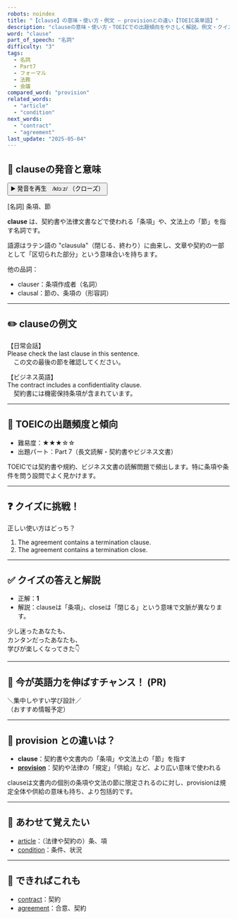 ```yaml
---
robots: noindex
title: "【clause】の意味・使い方・例文 ― provisionとの違い【TOEIC英単語】"
description: "clauseの意味・使い方・TOEICでの出題傾向をやさしく解説。例文・クイズ付きでprovisionとの違いもわかりやすく学べます。"
word: "clause"
part_of_speech: "名詞"
difficulty: "3"
tags:
  - 名詞
  - Part7
  - フォーマル
  - 法務
  - 会議
compared_word: "provision"
related_words:
  - "article"
  - "condition"
next_words:
  - "contract"
  - "agreement"
last_update: "2025-05-04"
---
```


## 🔰 clauseの発音と意味

<button class="play-audio" onclick="playTTS('clause')">
  <span class="play-audio-main">
    ▶️ 発音を再生　/klɔːz/
  </span>
  <span class="play-audio-sub">
    （クローズ）
  </span>
</button>

[名詞] 条項、節

**clause** は、契約書や法律文書などで使われる「条項」や、文法上の「節」を指す名詞です。

語源はラテン語の "clausula"（閉じる、終わり）に由来し、文章や契約の一部として「区切られた部分」という意味合いを持ちます。

他の品詞：  
- clauser：条項作成者（名詞）
- clausal：節の、条項の（形容詞）

---

## ✏️ clauseの例文

【日常会話】  
Please check the last clause in this sentence.  
　この文の最後の節を確認してください。

【ビジネス英語】  
The contract includes a confidentiality clause.  
　契約書には機密保持条項が含まれています。

---

## 🎯 TOEICの出題頻度と傾向

- 難易度：★★★☆☆
- 出題パート：Part 7（長文読解・契約書やビジネス文書）

TOEICでは契約書や規約、ビジネス文書の読解問題で頻出します。特に条項や条件を問う設問でよく見かけます。

---

## ❓ クイズに挑戦！

正しい使い方はどっち？

1. The agreement contains a termination clause.  
2. The agreement contains a termination close.

---

## ✅ クイズの答えと解説

- 正解：**1**
- 解説：clauseは「条項」、closeは「閉じる」という意味で文脈が異なります。

少し迷ったあなたも、  
カンタンだったあなたも、  
学びが楽しくなってきた👇️

---

## 🚀 今が英語力を伸ばすチャンス！ (PR)

<div class="info-center">
＼集中しやすい学び設計／<br>  
（おすすめ情報予定）
</div>

---

## 🤔  provision との違いは？

- **clause**：契約書や文書内の「条項」や文法上の「節」を指す
- **[provision](/word/provision/)**：契約や法律の「規定」「供給」など、より広い意味で使われる

clauseは文書内の個別の条項や文法の節に限定されるのに対し、provisionは規定全体や供給の意味も持ち、より包括的です。

---

## 🧩 あわせて覚えたい

- [article](/word/article/)：（法律や契約の）条、項
- [condition](/word/condition/)：条件、状況

---

## 📖 できればこれも

- [contract](/word/contract/)：契約
- [agreement](/word/agreement/)：合意、契約

<!-- cvid: aid43_bid38 -->
